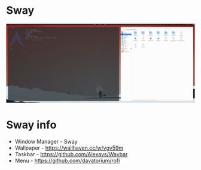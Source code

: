 # Sway

<img src='screenshot.png'>

# Sway info

- Window Manager - Sway
- Wallpaper - https://wallhaven.cc/w/vgv59m
- Taskbar - https://github.com/Alexays/Waybar
- Menu - https://github.com/davatorium/rofi
